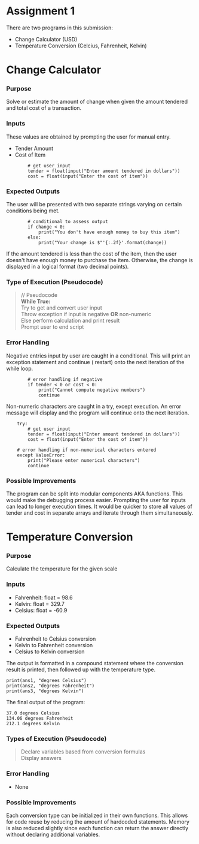 Assignment 1
= 

There are two programs in this submission:

- Change Calculator (USD)
- Temperature Conversion (Celcius, Fahrenheit, Kelvin)


# Change Calculator


### Purpose



Solve or estimate the amount of change when given the amount tendered and total cost of a transaction.

### Inputs


These values are obtained by prompting the user for manual entry.

- Tender Amount
- Cost of Item

````
        # get user input
        tender = float(input("Enter amount tendered in dollars"))
        cost = float(input("Enter the cost of item"))
````

### Expected Outputs


The user will be presented with two separate strings varying on certain conditions being met.

````
        # conditional to assess output
        if change < 0:
            print("You don't have enough money to buy this item")
        else:
            print("Your change is $"'{:.2f}'.format(change))
````

If the amount tendered is less than the cost of the item, then the user doesn't have enough money to purchase the item.
Otherwise, the change is displayed in a logical format (two decimal points).

### Type of Execution (Pseudocode)



> // Pseudocode  
> **While True:**  
> Try to get and convert user input  
> Throw exception if input is negative **OR** non-numeric  
> Else perform calculation and print result  
> Prompt user to end script
>


### Error Handling


Negative entries input by user are caught in a conditional. This will print an exception statement and continue (
restart)
onto the next iteration of the while loop.

````
        # error handling if negative
        if tender < 0 or cost < 0:
            print("Cannot compute negative numbers")
            continue
````

Non-numeric characters are caught in a try, except execution. An error message will display and the program will
continue onto the next iteration.

```
    try:
        # get user input
        tender = float(input("Enter amount tendered in dollars"))
        cost = float(input("Enter the cost of item"))
```

```
    # error handling if non-numerical characters entered
    except ValueError:
        print("Please enter numerical characters")
        continue
```

### Possible Improvements


The program can be split into modular components AKA functions. This would make the debugging process easier. Prompting
the user for inputs can lead to longer execution times. It would be quicker to store all values of tender and cost in
separate arrays and iterate through them simultaneously.

# Temperature Conversion

### Purpose

Calculate the temperature for the given scale

### Inputs

- Fahrenheit: float = 98.6
- Kelvin: float = 329.7
- Celsius: float = -60.9

### Expected Outputs

- Fahrenheit to Celsius conversion
- Kelvin to Fahrenheit conversion
- Celsius to Kelvin conversion

The output is formatted in a compound statement where the conversion result is printed, then followed up
with the temperature type. 

```
print(ans1, "degrees Celsius")
print(ans2, "degrees Fahrenheit")
print(ans3, "degrees Kelvin")
```

The final output of the program:

```
37.0 degrees Celsius
134.06 degrees Fahrenheit
212.1 degrees Kelvin
```

### Types of Execution (Pseudocode)

> Declare variables based from conversion formulas  
> Display answers

### Error Handling
- None

### Possible Improvements

Each conversion type can be initialized in their own functions. This allows for code reuse
by reducing the amount of hardcoded statements. Memory is also reduced slightly since each function can return
the answer directly without declaring additional variables.
